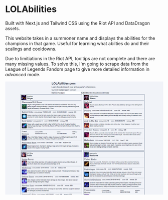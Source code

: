 # LOLAbilities
Built with Next.js and Tailwind CSS using the Riot API and DataDragon assets.

This website takes in a summoner name and displays the abilities for the champions in that game. 
Useful for learning what abilties do and their scalings and cooldowns.

Due to limitiations in the Riot API, tooltips are not complete and there are many missing values. To solve this, I'm going to scrape data from the League of Legends Fandom page to give more detailed information in *advanced* mode.

![LOLAbilities Screenshot](/screenshot.png "LoLAbilities Screenshot")